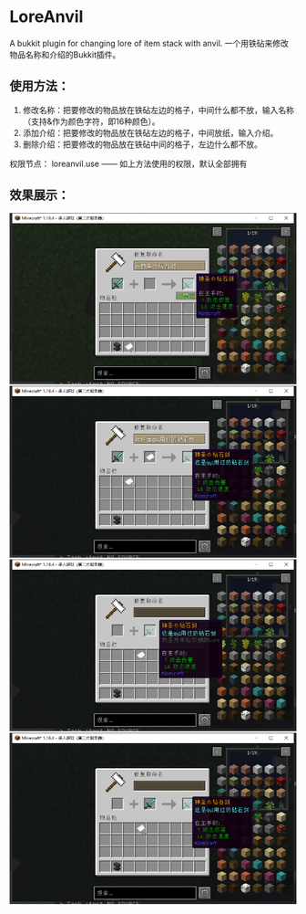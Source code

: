 # LoreAnvil
A bukkit plugin for changing lore of item stack with anvil.
一个用铁砧来修改物品名称和介绍的Bukkit插件。

## 使用方法：

1. 修改名称：把要修改的物品放在铁砧左边的格子，中间什么都不放，输入名称（支持&作为颜色字符，即16种颜色）。
2. 添加介绍：把要修改的物品放在铁砧左边的格子，中间放纸，输入介绍。
3. 删除介绍：把要修改的物品放在铁砧中间的格子，左边什么都不放。

权限节点：
loreanvil.use —— 如上方法使用的权限，默认全部拥有

## 效果展示：

![修改名称](https://github.com/AmemiyaSigure/LoreAnvil/raw/main/img/1.png)
![添加介绍](https://github.com/AmemiyaSigure/LoreAnvil/raw/main/img/2.png)
![删除介绍](https://github.com/AmemiyaSigure/LoreAnvil/raw/main/img/3.png)
![删除介绍](https://github.com/AmemiyaSigure/LoreAnvil/raw/main/img/4.png)